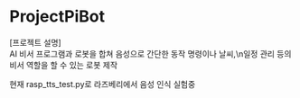 # ProjectPiBot

[프로젝트 설명]\
 AI 비서 프로그램과 로봇을 합쳐 음성으로 간단한 동작 명령이나 날씨,\n일정 관리 등의 비서 역할을 할 수 있는 로봇 제작
 
현재 rasp_tts_test.py로 라즈베리에서 음성 인식 실험중
